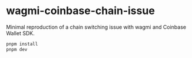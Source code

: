 # wagmi-coinbase-chain-issue

Minimal reproduction of a chain switching issue with wagmi and Coinbase Wallet SDK.

```sh
pnpm install
pnpm dev
```
